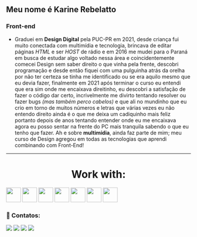 


## Meu nome é Karine Rebelatto

### Front-end


- Graduei em **Design Digital** pela PUC-PR em 2021, desde criança fui muito conectada com multimídia e tecnologia, brincava de editar páginas *HTML* e ser *HOST* de rádio e em 2016 me mudei para o Paraná em busca de estudar algo voltado nessa área e coincidentemente comecei Design sem saber direito o que vinha pela frente, descobri programação e desde então fiquei com uma pulguinha atrás da orelha por não ter certeza se tinha me identificado ou se era aquilo mesmo que eu devia fazer, finalmente em 2021 após terminar o curso eu entendi que era sim onde me encaixava direitinho, eu descobri a satisfação de fazer o código dar certo, incrivelmente me divirto tentando resolver ou fazer bugs *(mas também perco cabelos)* e que ali no mundinho que eu crio em torno de muitos números e letras que várias vezes eu não entendo direito ainda é o que me deixa um cadiquinho mais feliz portanto depois de anos tentando entender onde eu me encaixava agora eu posso sentar na frente do PC mais tranquila sabendo o que eu tenho que fazer. Ah e sobre **multimídia**, ainda faz parte de mim; meu curso de Design agregou em todas as tecnologias que aprendi combinando com Front-End! 




-----------------------------------------------------------------------------------------------------------------------------------------------------------

####  <h1 align="center"> Work with: </h1>


<img src="https://cdn.jsdelivr.net/gh/devicons/devicon/icons/bootstrap/bootstrap-plain.svg" width="40" height="40"/>  <img src="https://cdn.jsdelivr.net/gh/devicons/devicon/icons/css3/css3-original.svg" width="40" height="40" />  <img src="https://cdn.jsdelivr.net/gh/devicons/devicon/icons/html5/html5-original.svg" width="40" height="40" />  <img src="https://cdn.jsdelivr.net/gh/devicons/devicon/icons/javascript/javascript-original.svg" width="40" height="40" />  <img src="https://cdn.jsdelivr.net/gh/devicons/devicon/icons/nodejs/nodejs-original.svg" width="40" height="40" />  <img src="https://cdn.jsdelivr.net/gh/devicons/devicon/icons/react/react-original.svg" width="40" height="40" />   <img src="https://cdn.jsdelivr.net/gh/devicons/devicon/icons/materialui/materialui-original.svg" width="40" height="40"  />


























### 💬 Contatos:

<div>
<a href="https://www.youtube.com/channel/UC7u50muImdNyor2wYaa2VCQ" target="_blank"><img src="https://img.shields.io/badge/YouTube-FF0000?style=for-the-badge&logo=youtube&logoColor=white" target="_blank"></a>
<a href="https://www.instagram.com/karinerebelatto/" target="_blank"><img src="https://img.shields.io/badge/-Instagram-%23E4405F?style=for-the-badge&logo=instagram&logoColor=white" target="_blank"></a>
<a href = "mailto:karinerebelatto@gmail.com"><img src="https://img.shields.io/badge/Gmail-D14836?style=for-the-badge&logo=gmail&logoColor=white" target="_blank"></a>
<a href="https://www.linkedin.com/in/karinerebelatto/" target="_blank"><img src="https://img.shields.io/badge/-LinkedIn-%230077B5?style=for-the-badge&logo=linkedin&logoColor=white" target="_blank"></a>   
</div>
